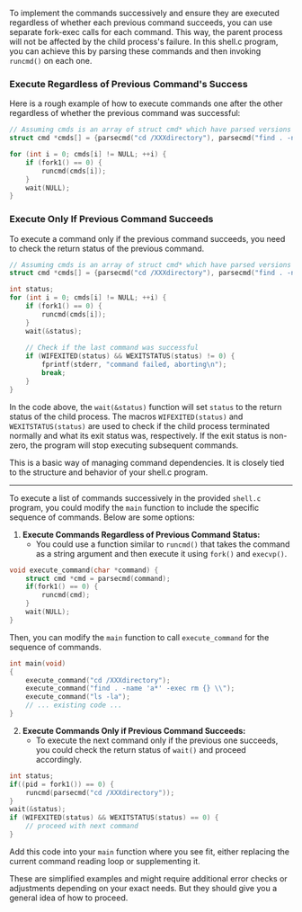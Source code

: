 To implement the commands successively and ensure they are executed regardless of whether each previous command succeeds, you can use separate fork-exec calls for each command. This way, the parent process will not be affected by the child process's failure. In this shell.c program, you can achieve this by parsing these commands and then invoking `runcmd()` on each one.

### Execute Regardless of Previous Command's Success
Here is a rough example of how to execute commands one after the other regardless of whether the previous command was successful:

```c
// Assuming cmds is an array of struct cmd* which have parsed versions of your commands
struct cmd *cmds[] = {parsecmd("cd /XXXdirectory"), parsecmd("find . -name 'a*' -exec rm {} \\;"), parsecmd("ls -la"), NULL};

for (int i = 0; cmds[i] != NULL; ++i) {
    if (fork1() == 0) {
        runcmd(cmds[i]);
    }
    wait(NULL);
}
```

### Execute Only If Previous Command Succeeds
To execute a command only if the previous command succeeds, you need to check the return status of the previous command.

```c
// Assuming cmds is an array of struct cmd* which have parsed versions of your commands
struct cmd *cmds[] = {parsecmd("cd /XXXdirectory"), parsecmd("find . -name 'a*' -exec rm {} \\;"), parsecmd("ls -la"), NULL};

int status;
for (int i = 0; cmds[i] != NULL; ++i) {
    if (fork1() == 0) {
        runcmd(cmds[i]);
    }
    wait(&status);
    
    // Check if the last command was successful
    if (WIFEXITED(status) && WEXITSTATUS(status) != 0) {
        fprintf(stderr, "command failed, aborting\n");
        break;
    }
}
```

In the code above, the `wait(&status)` function will set `status` to the return status of the child process. The macros `WIFEXITED(status)` and `WEXITSTATUS(status)` are used to check if the child process terminated normally and what its exit status was, respectively. If the exit status is non-zero, the program will stop executing subsequent commands.

This is a basic way of managing command dependencies. It is closely tied to the structure and behavior of your shell.c program.


------------------------------------------------------------------------------

To execute a list of commands successively in the provided `shell.c` program, you could modify the `main` function to include the specific sequence of commands. Below are some options:

1. **Execute Commands Regardless of Previous Command Status:**
    - You could use a function similar to `runcmd()` that takes the command as a string argument and then execute it using `fork()` and `execvp()`.
  
```c
void execute_command(char *command) {
    struct cmd *cmd = parsecmd(command);
    if(fork1() == 0) {
        runcmd(cmd);
    }
    wait(NULL);
}
```
  
Then, you can modify the `main` function to call `execute_command` for the sequence of commands.

```c
int main(void)
{
    execute_command("cd /XXXdirectory");
    execute_command("find . -name 'a*' -exec rm {} \\");
    execute_command("ls -la");
    // ... existing code ...
}
```

2. **Execute Commands Only if Previous Command Succeeds:**
    - To execute the next command only if the previous one succeeds, you could check the return status of `wait()` and proceed accordingly.

```c
int status;
if((pid = fork1()) == 0) {
    runcmd(parsecmd("cd /XXXdirectory"));
}
wait(&status);
if (WIFEXITED(status) && WEXITSTATUS(status) == 0) {
    // proceed with next command
}
```

Add this code into your `main` function where you see fit, either replacing the current command reading loop or supplementing it.

These are simplified examples and might require additional error checks or adjustments depending on your exact needs. But they should give you a general idea of how to proceed.